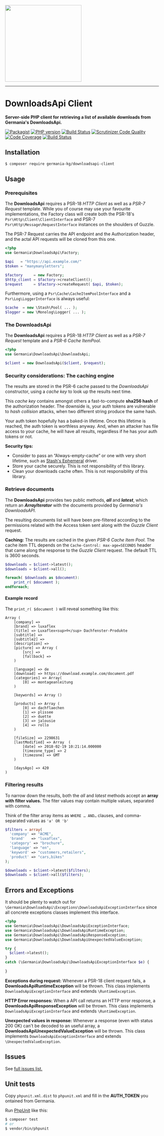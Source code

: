 <img src="https://static.germania-kg.com/logos/ga-logo-2016-web.svgz" width="250px">

------



# DownloadsApi Client

**Server-side PHP client for retrieving a list of available downloads from Germania's DownloadsApi.**

[![Packagist](https://img.shields.io/packagist/v/germania-kg/downloadsapi-client.svg?style=flat)](https://packagist.org/packages/germania-kg/downloadsapi-client)
[![PHP version](https://img.shields.io/packagist/php-v/germania-kg/downloadsapi-client.svg)](https://packagist.org/packages/germania-kg/downloadsapi-client)
[![Build Status](https://img.shields.io/travis/GermaniaKG/DownloadsApi-Client.svg?label=Travis%20CI)](https://travis-ci.org/GermaniaKG/DownloadsApi-Client)
[![Scrutinizer Code Quality](https://scrutinizer-ci.com/g/GermaniaKG/DownloadsApi-Client/badges/quality-score.png?b=master)](https://scrutinizer-ci.com/g/GermaniaKG/DownloadsApi-Client/?branch=master)
[![Code Coverage](https://scrutinizer-ci.com/g/GermaniaKG/DownloadsApi-Client/badges/coverage.png?b=master)](https://scrutinizer-ci.com/g/GermaniaKG/DownloadsApi-Client/?branch=master)
[![Build Status](https://scrutinizer-ci.com/g/GermaniaKG/DownloadsApi-Client/badges/build.png?b=master)](https://scrutinizer-ci.com/g/GermaniaKG/DownloadsApi-Client/build-status/master)


## Installation

```bash
$ composer require germania-kg/downloadsapi-client
```



## Usage

### Prerequisites

The **DownloadsApi** requires a PSR-18 *HTTP Client* as well as a *PSR-7 Request* template. While you of course may use your favourite implementations, the Factory class will create both the PSR-18's `Psr\Http\Client\ClientInterface` and PSR-7 `Psr\Http\Message\RequestInterface` instances on the shoulders of Guzzle.

The PSR-7 Request carries the API endpoint and the Authorization header, and the actal API requests will be cloned from this one.

```php
<?php
use Germania\DownloadsApi\Factory;

$api   = "https://api.example.com/"
$token = "manymanyletters"; 

$factory     = new Factory;
$http_client = $factory->createClient();
$request     = $factory->createRequest( $api, $token);
```

Furthermore, using a `Psr\Cache\CacheItemPoolInterface` and a `Psr\Log\LoggerInterface` is always useful:

```php
$cache  = new \Stash\Pool( ... );
$logger = new \Monolog\Logger( ... );
```



### The DownloadsApi

The **DownloadsApi** requires a PSR-18 *HTTP Client* as well as a *PSR-7 Request* template and a *PSR-6 Cache ItemPool*. 

```php
<?php
use Germania\DownloadsApi\DownloadsApi;

$client = new DownloadsApi($client, $request);
```



### Security considerations: The caching engine

The results are stored in the PSR-6 cache passed to the *DownloadsApi* constructor, using a *cache key* to look up the results next time. 

This *cache key* contains amongst others a fast-to-compute **sha256 hash** of the authorization header. The downside is, your auth tokens are vulnerable to *hash collision* attacks, when two different string produce the same hash. 

Your auth token hopefully has a baked-in lifetime. Once this lifetime is reached, the auth token is worthless anyway. And, when an attacker has file access to your cache, he will have all results, regardless if he has your auth tokens or not. 

**Security tips:**

- Consider to pass an “Always-empty-cache” or one with very short lifetime, such as [Stash's Ephemeral](http://www.stashphp.com/Drivers.html#ephemeral) driver.
- Store your cache securely. This is not responsibility of this library.
- Clean your downloads cache often. This is not responsibility of this library.



### Retrieve documents

The **DownloadsApi** provides two public methods, ***all*** and ***latest***, which return an ***ArrayIterator*** with the documents provided by *Germania's DownloadsAPI*. 

The resulting documents list will have been pre-filtered according to the permissions related with the Access token sent along with the *Guzzle Client* request.

**Caching:** The results are cached in the given *PSR-6 Cache Item Pool*. The cache item TTL depends on the `Cache-Control: max-age=SECONDS` header that came along the response to the *Guzzle Client* request. The default TTL is 3600 seconds. 

```php
$downloads = $client->latest();
$downloads = $client->all();

foreach( $downloads as $document):
	print_r( $document );
endforeach;
```

#### Example record

The `print_r( $document )` will reveal something like this:

```text
Array (
    [company] =>
    [brand] => luxaflex
    [title] => Luxaflex<sup>®</sup> Dachfenster-Produkte
    [subtitle] =>
    [subtitle2] =>
    [description] =>
    [picture] => Array (
        [src] =>
        [fallback] =>
    )

    [language] => de
    [download] => https://download.example.com/document.pdf
    [categories] => Array(
        [0] => montageanleitung
    )

    [keywords] => Array ()

    [products] => Array (
        [0] => dachflaechen
        [1] => plissee
        [2] => duette
        [3] => jalousie
        [4] => rollo
    )

    [fileSize] => 2298631
    [lastModified] => Array  (
        [date] => 2018-02-19 10:21:14.000000
        [timezone_type] => 2
        [timezone] => GMT
    )

    [daysAgo] => 420
)
```



### Filtering results

To narrow down the results, both the *all* and *latest* methods accept an **array with filter values.** The fiter values may contain multiple values, separated with comma. 

Think of the filter array items as `WHERE … AND…` clauses, and comma-separated values as `'a' OR 'b'`

```php
$filters = array(
  'company' => "ACME",
  'brand'   => "luxaflex",
  'category' => "brochure",
  'language' => "en",
  'keyword' => "customers,retailers",
  'product' => "cars,bikes"
);

$downloads = $client->latest($filters);
$downloads = $client->all($filters);
```





## Errors and Exceptions

It should be plenty to watch out for `\Germania\DownloadsApi\Exceptions\DownloadsApiExceptionInterface` since all concrete exceptions classes implement this interface.

```php
<?php
use Germania\DownloadsApi\DownloadsApiExceptionInterface;
use Germania\DownloadsApi\DownloadsApiRuntimeException;
use Germania\DownloadsApi\DownloadsApiResponseException;
use Germania\DownloadsApi\DownloadsApiUnexpectedValueException;

try {
  $client->latest();
}
catch (\Germania\DownloadsApi\DownloadsApiExceptionInterface $e) {
  
}
```



**Exceptions during request:**
Whenever a PSR-18 client request fails, a **DownloadsApiRuntimeException** will be thrown. This class implements `DownloadsApiExceptionInterface` and extends `\RuntimeException`.

**HTTP Error responses:**
When a API call returns an HTTP error response, a **DownloadsApiResponseException** will be thrown. This class implements `DownloadsApiExceptionInterface` and extends `\RuntimeException`.

**Unexpected values in response:**
Whenever a response (even with status 200 OK) can't be decoded to an useful array, a  **DownloadsApiUnexpectedValueException** will be thrown. This class implements `DownloadsApiExceptionInterface` and extends `\UnexpectedValueException`.



## Issues

See [full issues list.][i0]

[i0]: https://github.com/GermaniaKG/DownloadsApi-Client/issues



## Unit tests

Copy `phpunit.xml.dist` to `phpunit.xml` and fill in the **AUTH_TOKEN** you ontained from Germania. 

Run [PhpUnit](https://phpunit.de/) like this:

```bash
$ composer test
# or
$ vendor/bin/phpunit
```

